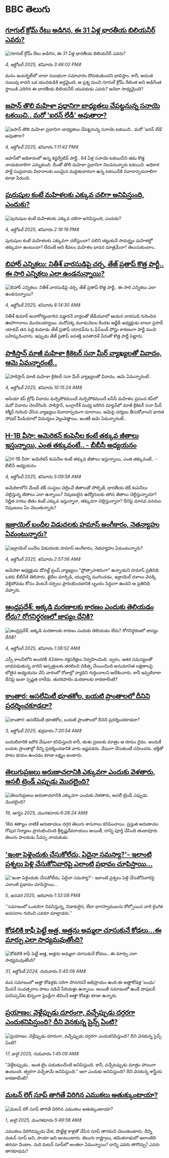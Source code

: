 # BBC తెలుగు## [గూగుల్ క్రోమ్‌ రేటు అడిగిన, ఈ 31 ఏళ్ల భారతీయ బిలియనీర్ ఎవరు? ](https://www.bbc.com/telugu/articles/cn0rn47dgx1o?at_medium=RSS&at_campaign=rss?at_campaign=githubrss)![గూగుల్ క్రోమ్‌ రేటు అడిగిన, ఈ 31 ఏళ్ల భారతీయ బిలియనీర్ ఎవరు? ](https://ichef.bbci.co.uk/ace/ws/240/cpsprodpb/609a/live/29e96440-a137-11f0-928c-71dbb8619e94.jpg)_4, అక్టోబర్ 2025, శనివారం 3:46:02 PMకి_మనం ఇంటర్నెట్‌లో చాలా సులభంగా సమాచారం దొరుకుతుందని భావిస్తాం. కానీ, అదంత సులువు కాదని ఒక యువకుడికి అర్థమైంది. ఆ ప్రశ్న నుంచి గూగుల్ క్రోమ్ రేటెంత అని అడిగేంత స్థాయికి ఎదిగిన ఈ భారతీయ బిలియనీర్ యువకుడు ఎవరు? అదెలా సాధ్యమైంది?## [జపాన్ తొలి మహిళా ప్రధానిగా బాధ్యతలు చేపట్టనున్న సనాయె టకయిచి.. మరో 'ఐరన్ లేడీ' అవుతారా?](https://www.bbc.com/telugu/articles/cr4q9rpw37po?at_medium=RSS&at_campaign=rss?at_campaign=githubrss)![జపాన్ తొలి మహిళా ప్రధానిగా బాధ్యతలు చేపట్టనున్న సనాయె టకయిచి.. మరో 'ఐరన్ లేడీ' అవుతారా?](https://ichef.bbci.co.uk/ace/ws/240/cpsprodpb/a26b/live/8d355dd0-a117-11f0-928c-71dbb8619e94.jpg)_4, అక్టోబర్ 2025, శనివారం 1:11:42 PMకి_జపాన్‌లో అధికారంలో ఉన్న కన్జర్వేటివ్ పార్టీ.. 64 ఏళ్ల సనాయె టకయిచీని తమ కొత్త నాయకురాలిగా ఎన్నుకుంది. దీంతో తొలి మహిళా ప్రధానిగా నిలవనున్నారు టకయిచి. అధికార పార్టీ సంప్రదాయ విధానాలకు బలమైన మద్దతుదారుగా ఉన్న టకయిచీకి వివాదాస్పదురాలిగా కూడా పేరుంది.## [పురుషుల కంటే మహిళలకు ఎక్కువ చలిగా అనిపిస్తుంది, ఎందుకు? ](https://www.bbc.com/telugu/articles/ce80zzer480o?at_medium=RSS&at_campaign=rss?at_campaign=githubrss)![పురుషుల కంటే మహిళలకు ఎక్కువ చలిగా అనిపిస్తుంది, ఎందుకు? ](https://ichef.bbci.co.uk/ace/ws/240/cpsprodpb/dbd0/live/f8669660-a125-11f0-909f-795e864c8891.jpg)_4, అక్టోబర్ 2025, శనివారం 2:16:19 PMకి_పురుషుల కంటే మహిళలకు ఎక్కువగా చలేస్తుందా? చలిని తట్టుకునే సామర్థ్యం మహిళల్లో తక్కువగా ఉంటుందా?  లేదంటే అది కేవలం మహిళల భావన మాత్రమేనా? తెలుసుకుందాం..## [బిహార్ ఎన్నికలు: నితీశ్ వారసుడిపై చర్చ, తేజ్ ప్రతాప్ కొత్త పార్టీ.. ఈ సారి ఎన్నికలు ఎలా ఉండనున్నాయి? ](https://www.bbc.com/telugu/articles/c20zy1p92dqo?at_medium=RSS&at_campaign=rss?at_campaign=githubrss)![బిహార్ ఎన్నికలు: నితీశ్ వారసుడిపై చర్చ, తేజ్ ప్రతాప్ కొత్త పార్టీ.. ఈ సారి ఎన్నికలు ఎలా ఉండనున్నాయి? ](https://ichef.bbci.co.uk/ace/ws/240/cpsprodpb/e270/live/314281a0-a02d-11f0-9eee-8f8d46a446f2.jpg)_4, అక్టోబర్ 2025, శనివారం 8:14:30 AMకి_నితీశ్ కుమార్ అనారోగ్యంబారిన పడ్డారనే వార్తలతో  జేడీయూలో ఆయన వారసుడి గురించిన ఊహాగానాలు మొదలయ్యాయి.  మరోపక్క  మూడునెలల కిందట ఆర్జేడీ అధ్యక్షుడు లాలూ ప్రసాద్ యాదవ్ తన పెద్ద కుమాడు తేజ్ ప్రతాప్ యాదవ్‌ను ఓ ఫేస్‌బుక్ పోస్టు కారణంగా   పార్టీ నుంచి బహిష్కరించారు. ఇప్పుడు తేజ్ ప్రతాప్ జనశక్తి జనతాదళ్ పేరుతో కొత్త  పార్టీ పెట్టారు.## [పాకిస్తాన్ మాజీ మహిళా క్రికెటర్ సనా మీర్ వ్యాఖ్యలతో వివాదం, ఆమె ఏమన్నారంటే.. ](https://www.bbc.com/telugu/articles/cg42dy035lwo?at_medium=RSS&at_campaign=rss?at_campaign=githubrss)![పాకిస్తాన్ మాజీ మహిళా క్రికెటర్ సనా మీర్ వ్యాఖ్యలతో వివాదం, ఆమె ఏమన్నారంటే.. ](https://ichef.bbci.co.uk/ace/ws/240/cpsprodpb/c0e9/live/f108c2c0-a0ea-11f0-b741-177e3e2c2fc7.jpg)_4, అక్టోబర్ 2025, శనివారం 10:15:24 AMకి_ఆసియా కప్ ట్రోఫీ వివాదం మర్చిపోకముందే మర్చిపోకముందే ఐసీసీ మహిళల ప్రపంచ కప్‌లో మరో వివాదం చెలరేగింది. పాకిస్తాన్, బంగ్లాదేశ్ మధ్య జరిగిన మ్యాచ్‌లో మాజీ క్రికెటర్ సనా మీర్ కశ్మీర్ గురించి చేసిన వ్యాఖ్యలు వివాదాస్పదంగా మారాయి. ఆమెపై చర్యలు తీసుకోవాలని భారత సోషల్ మీడియాలో విమర్శలు వెల్లువెత్తాయి. ఇంతకీ ఆమె ఏమన్నారంటే..## [H-1B వీసా: అమెరికన్ కంపెనీల కంటే తక్కువ జీతాలు ఇస్తున్నాయి, ఎంత తక్కువంటే.. - బీబీసీ అధ్యయనం](https://www.bbc.com/telugu/articles/c8jm23n7zvgo?at_medium=RSS&at_campaign=rss?at_campaign=githubrss)![H-1B వీసా: అమెరికన్ కంపెనీల కంటే తక్కువ జీతాలు ఇస్తున్నాయి, ఎంత తక్కువంటే.. - బీబీసీ అధ్యయనం](https://ichef.bbci.co.uk/ace/ws/240/cpsprodpb/90c9/live/51b7d880-a056-11f0-928c-71dbb8619e94.jpg)_4, అక్టోబర్ 2025, శనివారం 5:09:58 AMకి_అమెరికాలోని మేజర్ టెక్ సంస్థలు చెల్లించే జీతాలతో పోల్చితే, భారతీయ టెక్ కంపెనీలు చెల్లిస్తున్న జీతాలు ఎలా ఉన్నాయి? నిపుణులైన ఉద్యోగులకు తగిన జీతాలు చెల్లిస్తున్నాయా? నిర్ణీత సగటు జీతం కంటే ఎక్కువ ఇస్తున్నారా, తక్కువగా చెల్లిస్తున్నారా?  దీనిపై మానవ వనరుల నిపుణులు ఏం చెబుతున్నారు?## [ఇజ్రాయెల్ బందీల విడుదలకు హమాస్ అంగీకారం, నెతన్యాహు ఏమంటున్నారు? ](https://www.bbc.com/telugu/articles/crrj8gqn2gyo?at_medium=RSS&at_campaign=rss?at_campaign=githubrss)![ఇజ్రాయెల్ బందీల విడుదలకు హమాస్ అంగీకారం, నెతన్యాహు ఏమంటున్నారు? ](https://ichef.bbci.co.uk/ace/ws/240/cpsprodpb/78ab/live/2ca9c6c0-a0c9-11f0-92db-77261a15b9d2.jpg)_4, అక్టోబర్ 2025, శనివారం 2:57:56 AMకి_అమెరికా అధ్యక్షుడు డోనల్డ్ ట్రంప్ వ్యాఖ్యలు "ప్రోత్సాహకరంగా" ఉన్నాయని హమాస్ ప్రతినిధి ఒకరు బీబీసీకి తెలిపారు. ఖైదీల మార్పిడి, యుద్ధాన్ని ముగించడం, ఇజ్రాయెల్ దళాలు వెనక్కి వెళ్లిపోవడం కోసం వెంటనే చర్చలు ప్రారంభించడానికి బృందం సిద్ధంగా ఉందని ఆ ప్రతినిధి చెప్పారు.## [ఆంధ్రప్రదేశ్: అక్కడి మరణాలకు కారణం ఎందుకు తెలియడం లేదు? రోగనిర్థరణలో జాప్యం దేనికి? ](https://www.bbc.com/telugu/articles/ckg341vjd7jo?at_medium=RSS&at_campaign=rss?at_campaign=githubrss)![ఆంధ్రప్రదేశ్: అక్కడి మరణాలకు కారణం ఎందుకు తెలియడం లేదు? రోగనిర్థరణలో జాప్యం దేనికి? ](https://ichef.bbci.co.uk/ace/ws/240/cpsprodpb/1499/live/d292db70-a06b-11f0-928c-71dbb8619e94.jpg)_4, అక్టోబర్ 2025, శనివారం 1:38:52 AMకి_ఎస్సీ కాలనీలోని అందరికీ 42రకాల రక్తపరీక్షలు నిర్వహించింది. జ్వరం, ఇతర సమస్యలతో బాధపడుతున్న వారిని ఆస్పత్రులకు తరలించి చికిత్స చేయించింది.అనుమానిత లక్షణాలపై లోతైన అధ్యయనం చేసి వారంలో రోజుల్లో వ్యాధిని గుర్తించాలని ఆదేశించారు. కానీ ఇప్పటిదాకా దీనిపై ఇంకా స్పష్టత రాలేదు. తురకపాలెం మరణాలకు కారణాలేంటి?## [కాంతార: అసలేమిటీ భూతకోల, బయటి ప్రాంతాలలో దీనిని ప్రదర్శించకూడదా?  ](https://www.bbc.com/telugu/articles/cr5qjnvzg7no?at_medium=RSS&at_campaign=rss?at_campaign=githubrss)![కాంతార: అసలేమిటీ భూతకోల, బయటి ప్రాంతాలలో దీనిని ప్రదర్శించకూడదా?  ](https://ichef.bbci.co.uk/ace/ws/240/cpsprodpb/c56a/live/c8838e90-9f8f-11f0-b741-177e3e2c2fc7.jpg)_3, అక్టోబర్ 2025, శుక్రవారం 7:20:54 AMకి_బయటివారికి ఇదొక వేషంలా కనిపిస్తుంది కానీ, తుళు ప్రజలకు మాత్రం ఆ రూపం దైవం. అందుకే బయట ప్రాంతాల్లో దీన్ని ప్రదర్శించడానికి వారు ఇష్టపడరు. వేషంగా వేసుకుంటే సహించరు. భక్తితో పాటు భయం ఉంచడం కూడా లక్ష్యం అంటారు.## [తెలుగుప్రజలు అరుణాచలానికి ఎక్కువగా ఎందుకు వెళతారు, అసలీ ట్రెండ్ ఎప్పుడు మొదలైంది? ](https://www.bbc.com/telugu/articles/c8jp32zrzxpo?at_medium=RSS&at_campaign=rss?at_campaign=githubrss)![తెలుగుప్రజలు అరుణాచలానికి ఎక్కువగా ఎందుకు వెళతారు, అసలీ ట్రెండ్ ఎప్పుడు మొదలైంది? ](https://ichef.bbci.co.uk/ace/ws/240/cpsprodpb/cf2d/live/01932bf0-7d85-11f0-98a0-956f61945264.jpg)_19, ఆగస్టు 2025, మంగళవారం 6:28:24 AMకి_18వ శతాబ్దం నాటికే అరుణాచలం దగ్గర తెలుగు శాసనాలు కనిపించాయి. ప్రస్తుత అరుణాచల గోపుర నిర్మాణం ప్రారంభించింది శ్రీకృష్ణదేవరాయలు అయితే, దాన్ని పూర్తి చేసింది తంజావూరు తెలుగు పాలకుడు సేవప్ప నాయకుడు.## ['ఇంకా పెళ్లెందుకు చేసుకోలేదు, ఏదైనా సమస్యా?'- ఇలాంటి ప్రశ్నలు పెళ్లి చేసుకోనివారిపై ఎలాంటి ప్రభావం చూపిస్తాయి... ](https://www.bbc.com/telugu/articles/cgq1w3lz7yyo?at_medium=RSS&at_campaign=rss?at_campaign=githubrss)!['ఇంకా పెళ్లెందుకు చేసుకోలేదు, ఏదైనా సమస్యా?'- ఇలాంటి ప్రశ్నలు పెళ్లి చేసుకోనివారిపై ఎలాంటి ప్రభావం చూపిస్తాయి... ](https://ichef.bbci.co.uk/ace/ws/240/cpsprodpb/f6de/live/72c94a60-cb3e-11ef-87df-d575b9a434a4.jpg)_5, జనవరి 2025, ఆదివారం 1:32:08 PMకి_''సమాజంలో ఒంటరిగా నివసిస్తున్న, విడాకులైన, లేదా భాగస్వాములను కోల్పోయిన వారి లైంగిక అవసరాల గురించి ఎవరూ మాట్లాడరు.''## [కోడలికి కాఫీ పెట్టే అత్త, అత్తను అమ్మలా చూసుకునే కోడలు...ఈ మార్పు ఎలా సాధ్యమవుతోంది?](https://www.bbc.com/telugu/articles/c1l41zl8el2o?at_medium=RSS&at_campaign=rss?at_campaign=githubrss)![కోడలికి కాఫీ పెట్టే అత్త, అత్తను అమ్మలా చూసుకునే కోడలు...ఈ మార్పు ఎలా సాధ్యమవుతోంది?](https://ichef.bbci.co.uk/ace/ws/240/cpsprodpb/2b61/live/9176a6d0-8b0e-11ef-a81b-b1eda9741da3.jpg)_31, అక్టోబర్ 2024, గురువారం 5:45:08 AMకి_మన సమాజంలో అత్తా కోడళ్లకు సరిగా పొసగదనే అభిప్రాయం ఉంది.ఈ అత్తాకోడళ్ల ‘బంధం’ మీదనే సంవత్సరాల పాటు నడిచే సీరియళ్లు ఉన్నాయి. అయితే సమాజంలో ఉండే పాపులర్ పరసెప్సన్‌కు భిన్నంగా ఫ్రెండ్లీగా జీవించే అత్తా కోడళ్లు కూడా ఉన్నారు.## [ప్రయాణం: వెళ్లేప్పుడు దూరంగా, వచ్చేప్పుడు దగ్గరగా ఎందుకనిపిస్తుంది? దీని వెనకున్న సైన్స్ ఏంటి?](https://www.bbc.com/telugu/articles/c0l4y727n1jo?at_medium=RSS&at_campaign=rss?at_campaign=githubrss)![ప్రయాణం: వెళ్లేప్పుడు దూరంగా, వచ్చేప్పుడు దగ్గరగా ఎందుకనిపిస్తుంది? దీని వెనకున్న సైన్స్ ఏంటి?](https://ichef.bbci.co.uk/ace/ws/240/cpsprodpb/054c/live/6957c010-62b0-11f0-8e78-11023c48a856.png)_17, జులై 2025, గురువారం 1:45:09 AMకి_"వెళ్లేటప్పుడు.. ఇంత టైం పడుతుందేంటి అనిపిస్తుంది. కానీ, వచ్చేటప్పుడు మాత్రం హాయిగా ఉంటుంది. త్వరగా వచ్చేశామే అనిపిస్తుంది." ఇలా ఎందుకు అనిపిస్తుంది? దీని వెనకున్న శాస్త్రీయ కారణాలేంటి?## [మటన్ లెగ్ సూప్ తాగితే విరిగిన ఎముకలు అతుక్కుంటాయా?](https://www.bbc.com/telugu/articles/c0l4g92j8kzo?at_medium=RSS&at_campaign=rss?at_campaign=githubrss)![మటన్ లెగ్ సూప్ తాగితే విరిగిన ఎముకలు అతుక్కుంటాయా?](https://ichef.bbci.co.uk/ace/ws/240/cpsprodpb/b31e/live/cce532c0-6d41-11f0-9462-bb509dc78127.jpg)_1, జులై 2025, మంగళవారం 5:49:58 AMకి_ఎముకలు విరిగినప్పుడు మేక, పొట్టేళ్ల కాళ్లతో చేసిన సూప్ తాగమని చెబుతుంటారు. దీన్ని మటన్ సూప్ అని, పాయా అని అంటుంటారు. తెలుగు రాష్ట్రాలు, తమిళనాడులో ఇలాంటిది తరచూ వింటాం. మరి మటన్ సూప్‌లో అంతలా ఏమున్నాయి? దాన్ని ఎవరు తాగొచ్చు? ఎవరు తాగకూడదు?